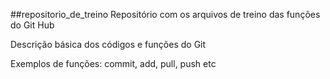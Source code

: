 ##repositorio_de_treino
Repositório com os arquivos de treino das funções do Git Hub


Descrição básica dos códigos e funções do Git

Exemplos de funções: commit, add, pull, push etc